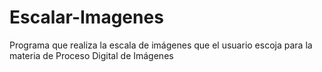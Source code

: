 # Escalar-Imagenes
Programa que realiza la escala de imágenes que el usuario escoja para la materia de Proceso Digital de Imágenes
